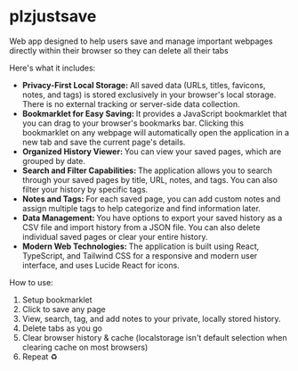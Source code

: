 # plzjustsave
Web app designed to help users save and manage important webpages directly within their browser so they can delete all their tabs

Here's what it includes:

* <b> Privacy-First Local Storage: </b> All saved data (URLs, titles, favicons, notes, and tags) is stored exclusively in your browser's local storage. There is no external tracking or server-side data collection.
* <b> Bookmarklet for Easy Saving: </b> It provides a JavaScript bookmarklet that you can drag to your browser's bookmarks bar. Clicking this bookmarklet on any webpage will automatically open the application in a new tab and save the current page's details.
* <b> Organized History Viewer: </b> You can view your saved pages, which are grouped by date.
* <b> Search and Filter Capabilities: </b> The application allows you to search through your saved pages by title, URL, notes, and tags. You can also filter your history by specific tags.
* <b> Notes and Tags: </b> For each saved page, you can add custom notes and assign multiple tags to help categorize and find information later.
* <b> Data Management: </b> You have options to export your saved history as a CSV file and import history from a JSON file. You can also delete individual saved pages or clear your entire history.
* <b> Modern Web Technologies: </b> The application is built using React, TypeScript, and Tailwind CSS for a responsive and modern user interface, and uses Lucide React for icons.

How to use:
1. Setup bookmarklet
2. Click to save any page
3. View, search, tag, and add notes to your private, locally stored history.
4. Delete tabs as you go
5. Clear browser history & cache (localstorage isn't default selection when clearing cache on most browsers)
6. Repeat ♻️ 
